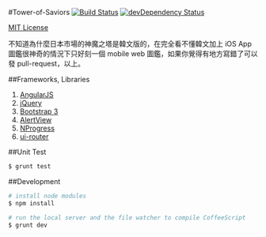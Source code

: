 #Tower-of-Saviors [![Build Status](https://secure.travis-ci.org/kelp404/Tower-of-Saviors.png?branch=master)](http://travis-ci.org/kelp404/Tower-of-Saviors) [![devDependency Status](https://david-dm.org/kelp404/Tower-of-Saviors/dev-status.png?branch=master)](https://david-dm.org/kelp404/Tower-of-Saviors#info=devDependencies)

[MIT License](http://www.opensource.org/licenses/mit-license.php)




不知道為什麼日本市場的神魔之塔是韓文版的，在完全看不懂韓文加上 iOS App 圖鑑很神奇的情況下只好刻一個 mobile web 圖鑑，如果你覺得有地方寫錯了可以發 pull-request，以上。  




##Frameworks, Libraries
1. [AngularJS](http://angularjs.org/)
2. [jQuery](http://jquery.com/)
3. [Bootstrap 3](http://getbootstrap.com/)
4. [AlertView](https://github.com/kelp404/AlertView)
5. [NProgress](https://github.com/rstacruz/nprogress)
6. [ui-router](https://github.com/angular-ui/ui-router)




##Unit Test
>
```bash
$ grunt test
```




##Development
```bash
# install node modules
$ npm install
```
```bash
# run the local server and the file watcher to compile CoffeeScript
$ grunt dev
```

